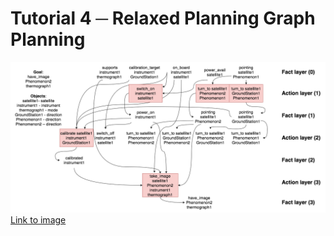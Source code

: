# Tutorial 4 ─ Relaxed Planning Graph Planning 

![Figure 1](figure/tut4-ex1-sol.png)
[Link to image](figure/tut4-ex1-sol.png)